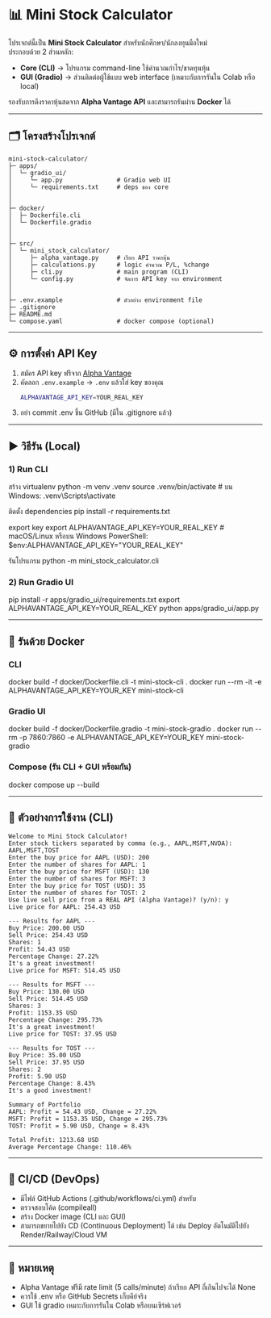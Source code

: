 # 📊 Mini Stock Calculator

โปรเจกต์นี้เป็น **Mini Stock Calculator** สำหรับนักศึกษา/นักลงทุนมือใหม่  
ประกอบด้วย 2 ส่วนหลัก:  
- **Core (CLI)** → โปรแกรม command-line ใช้คำนวณกำไร/ขาดทุนหุ้น  
- **GUI (Gradio)** → ส่วนติดต่อผู้ใช้แบบ web interface (เหมาะกับการรันใน Colab หรือ local)  

รองรับการดึงราคาหุ้นสดจาก **Alpha Vantage API** และสามารถรันผ่าน **Docker** ได้

---

## 🗂️ โครงสร้างโปรเจกต์
```
mini-stock-calculator/
├─ apps/
│  └─ gradio_ui/
│     └─ app.py               # Gradio web UI
│     └─ requirements.txt     # deps ของ core
│
│
├─ docker/
│  ├─ Dockerfile.cli
│  └─ Dockerfile.gradio
│
│
├─ src/
│  └─ mini_stock_calculator/
│     ├─ alpha_vantage.py     # เรียก API ราคาหุ้น
│     ├─ calculations.py      # logic คำนวณ P/L, %change
│     ├─ cli.py               # main program (CLI)
│     └─ config.py            # จัดการ API key จาก environment
│     
│
├─ .env.example               # ตัวอย่าง environment file
├─ .gitignore
├─ README.md
└─ compose.yaml               # docker compose (optional)
```

---

## ⚙️ การตั้งค่า API Key
1. สมัคร API key ฟรีจาก [Alpha Vantage](https://www.alphavantage.co/support/#api-key)  
2. คัดลอก `.env.example` → `.env` แล้วใส่ key ของคุณ  
   ```bash
   ALPHAVANTAGE_API_KEY=YOUR_REAL_KEY
3. อย่า commit .env ขึ้น GitHub (มีใน .gitignore แล้ว)

---

## ▶️ วิธีรัน (Local)
### 1) Run CLI

สร้าง virtualenv
python -m venv .venv
source .venv/bin/activate  # บน Windows: .venv\Scripts\activate

ติดตั้ง dependencies
pip install -r requirements.txt

export key
export ALPHAVANTAGE_API_KEY=YOUR_REAL_KEY   # macOS/Linux
หรือบน Windows PowerShell:
$env:ALPHAVANTAGE_API_KEY="YOUR_REAL_KEY"

รันโปรแกรม
python -m mini_stock_calculator.cli

### 2) Run Gradio UI
pip install -r apps/gradio_ui/requirements.txt
export ALPHAVANTAGE_API_KEY=YOUR_REAL_KEY
python apps/gradio_ui/app.py

---

## 🐳 รันด้วย Docker
### CLI
docker build -f docker/Dockerfile.cli -t mini-stock-cli .
docker run --rm -it -e ALPHAVANTAGE_API_KEY=YOUR_KEY mini-stock-cli

### Gradio UI
docker build -f docker/Dockerfile.gradio -t mini-stock-gradio .
docker run --rm -p 7860:7860 -e ALPHAVANTAGE_API_KEY=YOUR_KEY mini-stock-gradio

### Compose (รัน CLI + GUI พร้อมกัน)
docker compose up --build

---

## 📌 ตัวอย่างการใช้งาน (CLI)
```
Welcome to Mini Stock Calculator!
Enter stock tickers separated by comma (e.g., AAPL,MSFT,NVDA): AAPL,MSFT,TOST
Enter the buy price for AAPL (USD): 200
Enter the number of shares for AAPL: 1
Enter the buy price for MSFT (USD): 130
Enter the number of shares for MSFT: 3
Enter the buy price for TOST (USD): 35
Enter the number of shares for TOST: 2
Use live sell price from a REAL API (Alpha Vantage)? (y/n): y
Live price for AAPL: 254.43 USD

--- Results for AAPL ---
Buy Price: 200.00 USD
Sell Price: 254.43 USD
Shares: 1
Profit: 54.43 USD
Percentage Change: 27.22%
It's a great investment!
Live price for MSFT: 514.45 USD

--- Results for MSFT ---
Buy Price: 130.00 USD
Sell Price: 514.45 USD
Shares: 3
Profit: 1153.35 USD
Percentage Change: 295.73%
It's a great investment!
Live price for TOST: 37.95 USD

--- Results for TOST ---
Buy Price: 35.00 USD
Sell Price: 37.95 USD
Shares: 2
Profit: 5.90 USD
Percentage Change: 8.43%
It's a good investment!

Summary of Portfolio
AAPL: Profit = 54.43 USD, Change = 27.22%
MSFT: Profit = 1153.35 USD, Change = 295.73%
TOST: Profit = 5.90 USD, Change = 8.43%

Total Profit: 1213.68 USD
Average Percentage Change: 110.46%
```
---

## 🔄 CI/CD (DevOps)
- มีไฟล์ GitHub Actions (.github/workflows/ci.yml) สำหรับ
 - ตรวจสอบโค้ด (compileall)
 - สร้าง Docker image (CLI และ GUI)
- สามารถขยายไปยัง CD (Continuous Deployment) ได้ เช่น Deploy อัตโนมัติไปยัง Render/Railway/Cloud VM

---

## 📌 หมายเหตุ
- Alpha Vantage ฟรีมี rate limit (5 calls/minute) ถ้าเรียก API ถี่เกินไปจะได้ None
- ควรใช้ .env หรือ GitHub Secrets เก็บคีย์จริง
- GUI ใช้ gradio เหมาะกับการรันใน Colab หรือบนเซิร์ฟเวอร์
